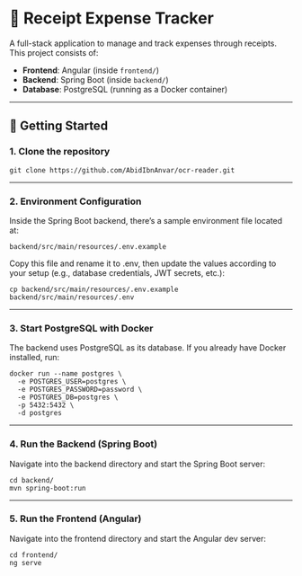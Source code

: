 # 📑 Receipt Expense Tracker

A full-stack application to manage and track expenses through receipts.  
This project consists of:

- **Frontend**: Angular (inside `frontend/`)
- **Backend**: Spring Boot (inside `backend/`)
- **Database**: PostgreSQL (running as a Docker container)

---

## 🚀 Getting Started

### 1. Clone the repository

```
git clone https://github.com/AbidIbnAnvar/ocr-reader.git
```
---

### 2. Environment Configuration
Inside the Spring Boot backend, there’s a sample environment file located at:
```
backend/src/main/resources/.env.example
```
Copy this file and rename it to .env, then update the values according to your setup (e.g., database credentials, JWT secrets, etc.):
```
cp backend/src/main/resources/.env.example backend/src/main/resources/.env
```
---

### 3. Start PostgreSQL with Docker

The backend uses PostgreSQL as its database.
If you already have Docker installed, run:

```
docker run --name postgres \
  -e POSTGRES_USER=postgres \
  -e POSTGRES_PASSWORD=password \
  -e POSTGRES_DB=postgres \
  -p 5432:5432 \
  -d postgres
```
---

### 4. Run the Backend (Spring Boot)

Navigate into the backend directory and start the Spring Boot server:
```
cd backend/
mvn spring-boot:run
```
---

### 5. Run the Frontend (Angular)

Navigate into the frontend directory and start the Angular dev server:
```
cd frontend/
ng serve
```

